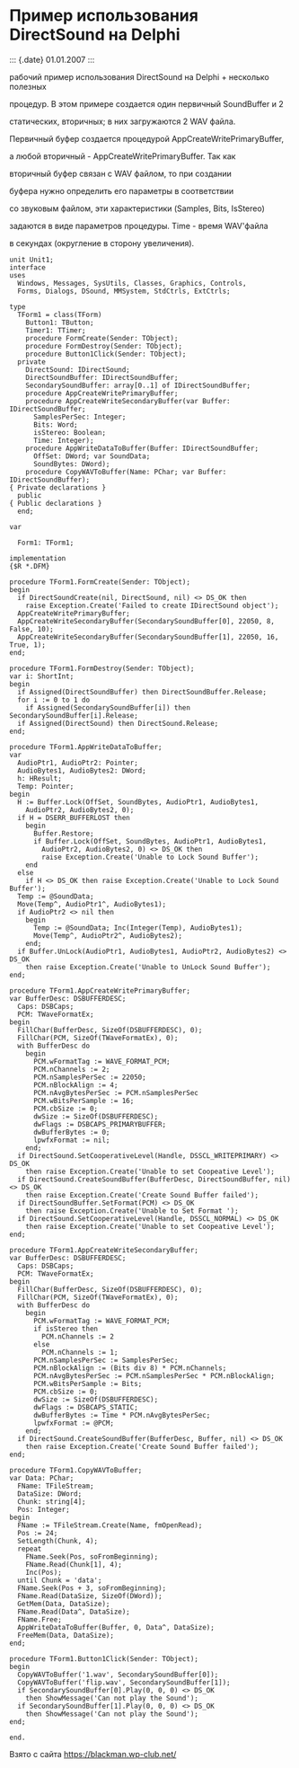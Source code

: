 Пример использования DirectSound на Delphi
==========================================

::: {.date}
01.01.2007
:::

рабочий пример использования DirectSound на Delphi + несколько полезных

процедур. В этом примере создается один первичный SoundBuffer и 2

статических, вторичных; в них загружаются 2 WAV файла.

Первичный буфер создается процедурой AppCreateWritePrimaryBuffer,

а любой вторичный - AppCreateWritePrimaryBuffer. Так как

вторичный буфер связан с WAV файлом, то при создании

буфера нужно определить его параметры в соответствии

со звуковым файлом, эти характеристики (Samples, Bits, IsStereo)

задаются в виде параметров процедуры. Time - время WAV\'файла

в секундах (округление в сторону увеличения).

    unit Unit1;
    interface
    uses
      Windows, Messages, SysUtils, Classes, Graphics, Controls,
      Forms, Dialogs, DSound, MMSystem, StdCtrls, ExtCtrls;
     
    type
      TForm1 = class(TForm)
        Button1: TButton;
        Timer1: TTimer;
        procedure FormCreate(Sender: TObject);
        procedure FormDestroy(Sender: TObject);
        procedure Button1Click(Sender: TObject);
      private
        DirectSound: IDirectSound;
        DirectSoundBuffer: IDirectSoundBuffer;
        SecondarySoundBuffer: array[0..1] of IDirectSoundBuffer;
        procedure AppCreateWritePrimaryBuffer;
        procedure AppCreateWriteSecondaryBuffer(var Buffer: IDirectSoundBuffer;
          SamplesPerSec: Integer;
          Bits: Word;
          isStereo: Boolean;
          Time: Integer);
        procedure AppWriteDataToBuffer(Buffer: IDirectSoundBuffer;
          OffSet: DWord; var SoundData;
          SoundBytes: DWord);
        procedure CopyWAVToBuffer(Name: PChar; var Buffer: IDirectSoundBuffer);
    { Private declarations }
      public
    { Public declarations }
      end;
     
    var
     
      Form1: TForm1;
     
    implementation
    {$R *.DFM}
     
    procedure TForm1.FormCreate(Sender: TObject);
    begin
      if DirectSoundCreate(nil, DirectSound, nil) <> DS_OK then
        raise Exception.Create('Failed to create IDirectSound object');
      AppCreateWritePrimaryBuffer;
      AppCreateWriteSecondaryBuffer(SecondarySoundBuffer[0], 22050, 8, False, 10);
      AppCreateWriteSecondaryBuffer(SecondarySoundBuffer[1], 22050, 16, True, 1);
    end;
     
    procedure TForm1.FormDestroy(Sender: TObject);
    var i: ShortInt;
    begin
      if Assigned(DirectSoundBuffer) then DirectSoundBuffer.Release;
      for i := 0 to 1 do
        if Assigned(SecondarySoundBuffer[i]) then SecondarySoundBuffer[i].Release;
      if Assigned(DirectSound) then DirectSound.Release;
    end;
     
    procedure TForm1.AppWriteDataToBuffer;
    var
      AudioPtr1, AudioPtr2: Pointer;
      AudioBytes1, AudioBytes2: DWord;
      h: HResult;
      Temp: Pointer;
    begin
      H := Buffer.Lock(OffSet, SoundBytes, AudioPtr1, AudioBytes1,
        AudioPtr2, AudioBytes2, 0);
      if H = DSERR_BUFFERLOST then
        begin
          Buffer.Restore;
          if Buffer.Lock(OffSet, SoundBytes, AudioPtr1, AudioBytes1,
            AudioPtr2, AudioBytes2, 0) <> DS_OK then
            raise Exception.Create('Unable to Lock Sound Buffer');
        end
      else
        if H <> DS_OK then raise Exception.Create('Unable to Lock Sound Buffer');
      Temp := @SoundData;
      Move(Temp^, AudioPtr1^, AudioBytes1);
      if AudioPtr2 <> nil then
        begin
          Temp := @SoundData; Inc(Integer(Temp), AudioBytes1);
          Move(Temp^, AudioPtr2^, AudioBytes2);
        end;
      if Buffer.UnLock(AudioPtr1, AudioBytes1, AudioPtr2, AudioBytes2) <> DS_OK
        then raise Exception.Create('Unable to UnLock Sound Buffer');
    end;
     
    procedure TForm1.AppCreateWritePrimaryBuffer;
    var BufferDesc: DSBUFFERDESC;
      Caps: DSBCaps;
      PCM: TWaveFormatEx;
    begin
      FillChar(BufferDesc, SizeOf(DSBUFFERDESC), 0);
      FillChar(PCM, SizeOf(TWaveFormatEx), 0);
      with BufferDesc do
        begin
          PCM.wFormatTag := WAVE_FORMAT_PCM;
          PCM.nChannels := 2;
          PCM.nSamplesPerSec := 22050;
          PCM.nBlockAlign := 4;
          PCM.nAvgBytesPerSec := PCM.nSamplesPerSec
          PCM.wBitsPerSample := 16;
          PCM.cbSize := 0;
          dwSize := SizeOf(DSBUFFERDESC);
          dwFlags := DSBCAPS_PRIMARYBUFFER;
          dwBufferBytes := 0;
          lpwfxFormat := nil;
        end;
      if DirectSound.SetCooperativeLevel(Handle, DSSCL_WRITEPRIMARY) <> DS_OK
        then raise Exception.Create('Unable to set Coopeative Level');
      if DirectSound.CreateSoundBuffer(BufferDesc, DirectSoundBuffer, nil) <> DS_OK
        then raise Exception.Create('Create Sound Buffer failed');
      if DirectSoundBuffer.SetFormat(PCM) <> DS_OK
        then raise Exception.Create('Unable to Set Format ');
      if DirectSound.SetCooperativeLevel(Handle, DSSCL_NORMAL) <> DS_OK
        then raise Exception.Create('Unable to set Coopeative Level');
    end;
     
    procedure TForm1.AppCreateWriteSecondaryBuffer;
    var BufferDesc: DSBUFFERDESC;
      Caps: DSBCaps;
      PCM: TWaveFormatEx;
    begin
      FillChar(BufferDesc, SizeOf(DSBUFFERDESC), 0);
      FillChar(PCM, SizeOf(TWaveFormatEx), 0);
      with BufferDesc do
        begin
          PCM.wFormatTag := WAVE_FORMAT_PCM;
          if isStereo then
            PCM.nChannels := 2
          else
            PCM.nChannels := 1;
          PCM.nSamplesPerSec := SamplesPerSec;
          PCM.nBlockAlign := (Bits div 8) * PCM.nChannels;
          PCM.nAvgBytesPerSec := PCM.nSamplesPerSec * PCM.nBlockAlign;
          PCM.wBitsPerSample := Bits;
          PCM.cbSize := 0;
          dwSize := SizeOf(DSBUFFERDESC);
          dwFlags := DSBCAPS_STATIC;
          dwBufferBytes := Time * PCM.nAvgBytesPerSec;
          lpwfxFormat := @PCM;
        end;
      if DirectSound.CreateSoundBuffer(BufferDesc, Buffer, nil) <> DS_OK
        then raise Exception.Create('Create Sound Buffer failed');
    end;
     
    procedure TForm1.CopyWAVToBuffer;
    var Data: PChar;
      FName: TFileStream;
      DataSize: DWord;
      Chunk: string[4];
      Pos: Integer;
    begin
      FName := TFileStream.Create(Name, fmOpenRead);
      Pos := 24;
      SetLength(Chunk, 4);
      repeat
        FName.Seek(Pos, soFromBeginning);
        FName.Read(Chunk[1], 4);
        Inc(Pos);
      until Chunk = 'data';
      FName.Seek(Pos + 3, soFromBeginning);
      FName.Read(DataSize, SizeOf(DWord));
      GetMem(Data, DataSize);
      FName.Read(Data^, DataSize);
      FName.Free;
      AppWriteDataToBuffer(Buffer, 0, Data^, DataSize);
      FreeMem(Data, DataSize);
    end;
     
    procedure TForm1.Button1Click(Sender: TObject);
    begin
      CopyWAVToBuffer('1.wav', SecondarySoundBuffer[0]);
      CopyWAVToBuffer('flip.wav', SecondarySoundBuffer[1]);
      if SecondarySoundBuffer[0].Play(0, 0, 0) <> DS_OK
        then ShowMessage('Can not play the Sound');
      if SecondarySoundBuffer[1].Play(0, 0, 0) <> DS_OK
        then ShowMessage('Can not play the Sound');
    end;
     
    end.

Взято с сайта <https://blackman.wp-club.net/>
